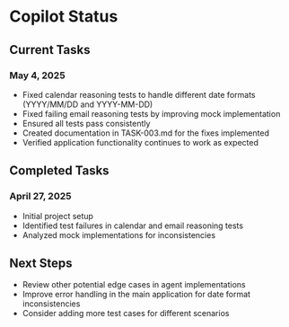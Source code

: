 # Copilot Status

## Current Tasks

### May 4, 2025
- Fixed calendar reasoning tests to handle different date formats (YYYY/MM/DD and YYYY-MM-DD)
- Fixed failing email reasoning tests by improving mock implementation
- Ensured all tests pass consistently
- Created documentation in TASK-003.md for the fixes implemented
- Verified application functionality continues to work as expected

## Completed Tasks

### April 27, 2025
- Initial project setup
- Identified test failures in calendar and email reasoning tests
- Analyzed mock implementations for inconsistencies

## Next Steps
- Review other potential edge cases in agent implementations
- Improve error handling in the main application for date format inconsistencies
- Consider adding more test cases for different scenarios
